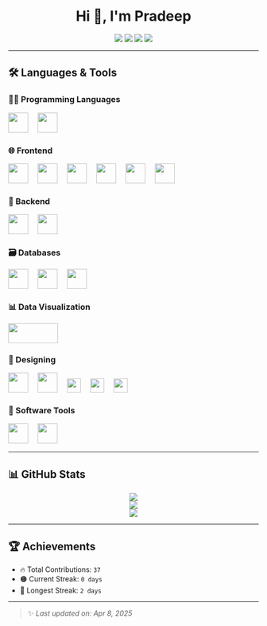 <h1 align="center">Hi 👋, I'm Pradeep</h1>

<p align="center">
  <a href="https://twitter.com/yourusername" target="_blank"><img src="https://img.shields.io/badge/Twitter-1DA1F2?style=flat-square&logo=twitter&logoColor=white"/></a>
  <a href="https://linkedin.com/in/yourusername" target="_blank"><img src="https://img.shields.io/badge/LinkedIn-0077B5?style=flat-square&logo=linkedin&logoColor=white"/></a>
  <a href="https://facebook.com/yourusername" target="_blank"><img src="https://img.shields.io/badge/Facebook-1877F2?style=flat-square&logo=facebook&logoColor=white"/></a>
  <a href="https://hashnode.com/@yourusername" target="_blank"><img src="https://img.shields.io/badge/Hashnode-2962FF?style=flat-square&logo=hashnode&logoColor=white"/></a>
</p>

---

## 🛠️ Languages & Tools


### 👨‍💻 Programming Languages
<p align="left">
  <img src="https://cdn.jsdelivr.net/gh/devicons/devicon/icons/javascript/javascript-original.svg" width="40" height="40" style="margin-right: 15px;" />
  <img src="https://cdn.jsdelivr.net/gh/devicons/devicon/icons/typescript/typescript-original.svg" width="40" height="40" style="margin-right: 15px;" />
</p>

### 🌐 Frontend
<p align="left">
  <img src="https://cdn.jsdelivr.net/gh/devicons/devicon/icons/react/react-original.svg" width="40" height="40" style="margin-right: 15px;" />
  <img src="https://cdn.jsdelivr.net/gh/devicons/devicon/icons/html5/html5-original.svg" width="40" height="40" style="margin-right: 15px;" />
  <img src="https://cdn.jsdelivr.net/gh/devicons/devicon/icons/css3/css3-original.svg" width="40" height="40" style="margin-right: 15px;" />
  <img src="https://cdn.jsdelivr.net/gh/devicons/devicon/icons/sass/sass-original.svg" width="40" height="40" style="margin-right: 15px;" />
  <img src="https://cdn.jsdelivr.net/gh/devicons/devicon/icons/bootstrap/bootstrap-original.svg" width="40" height="40" style="margin-right: 15px;" />
  <img src="https://cdn.jsdelivr.net/gh/devicons/devicon/icons/babel/babel-original.svg" width="40" height="40" style="margin-right: 15px;" />
</p>

### 🔧 Backend
<p align="left">
  <img src="https://cdn.jsdelivr.net/gh/devicons/devicon/icons/nodejs/nodejs-original.svg" width="40" height="40" style="margin-right: 15px;" />
  <img src="https://cdn.jsdelivr.net/gh/devicons/devicon/icons/express/express-original.svg" width="40" height="40" style="margin-right: 15px;" />
</p>

### 🗃️ Databases
<p align="left">
  <img src="https://cdn.jsdelivr.net/gh/devicons/devicon/icons/postgresql/postgresql-original.svg" width="40" height="40" style="margin-right: 15px;" />
  <img src="https://cdn.jsdelivr.net/gh/devicons/devicon/icons/mysql/mysql-original.svg" width="40" height="40" style="margin-right: 15px;" />
  <img src="https://cdn.jsdelivr.net/gh/devicons/devicon/icons/mongodb/mongodb-original.svg" width="40" height="40" style="margin-right: 15px;" />
</p>

### 📊 Data Visualization
<p align="left">
  <img src="https://www.chartjs.org/media/logo-title.svg" width="100" height="40" style="margin-right: 15px;" />
</p>

### 🎨 Designing
<p align="left">
  <img src="https://cdn.jsdelivr.net/gh/devicons/devicon/icons/figma/figma-original.svg" width="40" height="40" style="margin-right: 15px;" />
  <img src="https://cdn.jsdelivr.net/gh/devicons/devicon/icons/xd/xd-plain.svg" width="40" height="40" style="margin-right: 15px;" />
  <img src="https://img.shields.io/badge/Canva-00C4CC?style=for-the-badge&logo=canva&logoColor=white" style="margin-right: 15px; height: 28px;" />
  <img src="https://img.shields.io/badge/Miro-050038?style=for-the-badge&logo=miro&logoColor=yellow" style="margin-right: 15px; height: 28px;" />
  <img src="https://img.shields.io/badge/Webflow-4353FF?style=for-the-badge&logo=webflow&logoColor=white" style="margin-right: 15px; height: 28px;" />
</p>

### 🧰 Software Tools
<p align="left">
  <img src="https://cdn.jsdelivr.net/gh/devicons/devicon/icons/git/git-original.svg" width="40" height="40" style="margin-right: 15px;" />
  <img src="https://cdn.jsdelivr.net/gh/devicons/devicon/icons/github/github-original.svg" width="40" height="40" style="margin-right: 15px;" />
</p>

---

## 📊 GitHub Stats

<div align="center">

<img src="https://github-readme-stats.vercel.app/api/top-langs/?username=yourusername&layout=compact&theme=react&card_width=450"/>
<br/>
<img src="https://github-readme-stats.vercel.app/api?username=yourusername&show_icons=true&theme=react"/>
<br/>
<img src="https://github-readme-streak-stats.herokuapp.com/?user=yourusername&theme=react"/>

</div>

---

## 🏆 Achievements

- 🔥 Total Contributions: `37`
- 🟠 Current Streak: `0 days`
- 🧡 Longest Streak: `2 days`

---

> ✨ *Last updated on: Apr 8, 2025*
